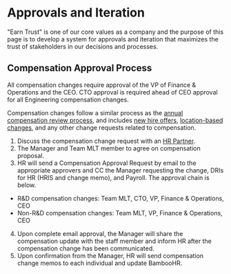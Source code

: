 # Approvals and Iteration

"Earn Trust" is one of our core values as a company and the purpose of this page is to develop a system for approvals and iteration that maximizes the trust of stakeholders in our decisions and processes.

## Compensation Approval Process

All compensation changes require approval of the VP of Finance & Operations and the CEO. CTO approval is required ahead of CEO approval for all Engineering compensation changes.

Compensation changes follow a similar process as the [annual compensation review process](https://handbook.mattermost.com/operations/workplace/people/performance-reviews-50/formal-review-process#compensation-review-and-change-memos), and includes [new hire offers](https://handbook.mattermost.com/contributors/join-us/staff-recruiting#offer-approval-process), [location-based changes](https://handbook.mattermost.com/operations/workplace/people/working-at-mattermost/onboarding/manager-onboarding-1#people-manager-approvals), and any other change requests related to compensation.

1. Discuss the compensation change request with an [HR Partner](https://handbook.mattermost.com/operations/workplace/people#team).
2. The Manager and Team MLT member to agree on compensation proposal.
3. HR will send a Compensation Approval Request by email to the appropriate approvers and CC the Manager requesting the change, DRIs for HR (HRIS and change memo), and Payroll. The approval chain is below.
 * R&D compensation changes: Team MLT, CTO, VP, Finance & Operations, CEO
 * Non-R&D compensation changes: Team MLT, VP, Finance & Operations, CEO
4. Upon complete email approval, the Manager will share the compensation update with the staff member and inform HR after the compensation change has been communicated.
5. Upon confirmation from the Manager, HR will send compensation change memos to each individual and update BambooHR.
